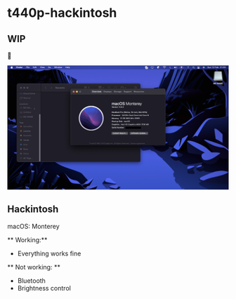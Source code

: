 # t440p-hackintosh
## WIP
:construction: 

![](/images/t440-monterey.png)

## Hackintosh
macOS: Monterey

** Working:**
- Everything works fine

** Not working: **
- Bluetooth
- Brightness control
